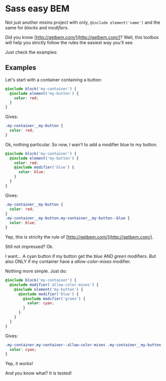 # Sass easy BEM

Not just another mixins project with only, `@include element('name')` and the same for _blocks_ and _modifiers_.

Did you know [http://getbem.com/](http://getbem.com/)? Well, this toolbox will help you strictly follow the rules the easiest way you'll see.

Just check the examples:

## Examples

Let's start with a container containing a button:

```scss
@include block('my-container') {
  @include element('my-button') {
    color: red;
  }
}
```

Gives:

```css
.my-container__my-button {
  color: red;
}
```

Ok, nothing particular. So now, I wan't to add a modifier blue to my button.

```scss
@include block('my-container') {
  @include element('my-button') {
    color: red;
    @include modifier('blue') {
      color: blue;
    }
  }
}
```

Gives:

```css
.my-container__my-button {
  color: red;
}
.my-container__my-button.my-container__my-button--blue {
  color: blue;
}
```

Yep, this is striclty the rule of [http://getbem.com/](http://getbem.com/).

Still not impressed? Ok.

I want… A cyan button if my button get the _blue_ AND _green_ modifiers. But also ONLY if my container have a _allow-color-mixes_ modifier.

Nothing more simple. Just do:

```scss
@include block('my-container') {
  @include modifier('allow-color-mixes') {
    @include element('my-button') {
      @include modifier('blue') {
        @include modifier('green') {
          color: cyan;
        }
      }
    }
  }
}
```

Gives:

```css
.my-container.my-container--allow-color-mixes .my-container__my-button.my-container__my-button--blue.my-container__my-button--green {
  color: cyan;
}
```

Yep, it works!

And you know what? It is tested!
